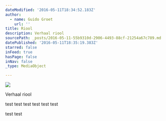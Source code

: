 ```yaml
---
dateModified: '2016-05-11T18:34:52.183Z'
author:
  - name: Guido Groet
    url: ''
title: Riool
description: Verhaal riool
sourcePath: _posts/2016-05-11-55b9310d-2906-4493-88cf-21254a67c789.md
datePublished: '2016-05-11T18:35:19.383Z'
starred: false
inFeed: true
hasPage: false
inNav: false
_type: MediaObject

---
```

![](https://the-grid-user-content.s3-us-west-2.amazonaws.com/2d363abe-acbe-4dd3-b847-dc2f639cd414.jpg)

Verhaal riool

test test test test test test

test test